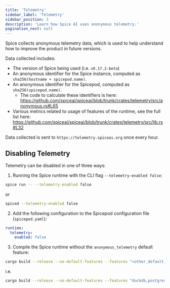 ```yaml
---
title: 'Telemetry'
sidebar_label: 'Telemetry'
sidebar_position: 3
description: 'Learn how Spice AI uses anonymous telemetry.'
pagination_next: null
---
```


Spice collects anonymous telemetry data, which is used to help understand how to improve the product in future versions.

Data collected includes:

- The version of Spice being used (i.e. `v0.17.2-beta`)
- An anonymous identifier for the Spice instance, computed as `sha256(hostname + spicepod.name)`.
- An anonymous identifier for the Spicepod, computed as `sha256(spicepod.name)`.
  - The code to calculate these identifiers is here: <https://github.com/spiceai/spiceai/blob/trunk/crates/telemetry/src/anonymous.rs#L65>
- Various metrics related to usage of features of the runtime, see the full list here: <https://github.com/spiceai/spiceai/blob/trunk/crates/telemetry/src/lib.rs#L32>

Data collected is sent to `https://telemetry.spiceai.org` once every hour.

## Disabling Telemetry

Telemetry can be disabled in one of three ways:

1. Running the Spice runtime with the CLI flag `--telemetry-enabled false`:

  ```bash
  spice run -- --telemetry-enabled false
  ```

  or

  ```bash
  spiced --telemetry-enabled false
  ```

2. Add the following configuration to the Spicepod configuration file (`spicepod.yaml`):

  ```yaml
  runtime:
    telemetry:
      enabled: false
  ```

3. Compile the Spice runtime without the `anonymous_telemetry` default feature:

  ```bash
  cargo build --release --no-default-features --features "<other_default_features>"
  ```

  i.e.

  ```bash
  cargo build --release --no-default-features --features "duckdb,postgres,sqlite,mysql,flightsql,delta_lake,databricks,dremio,clickhouse,spark,snowflake,ftp,debezium"
  ```
